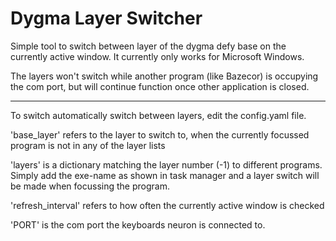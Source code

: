 # Dygma Layer Switcher
Simple tool to switch between layer of the dygma defy base on the currently active window. It currently only works for Microsoft Windows.

The layers won't switch while another program (like Bazecor) is occupying the com port, but will continue function once other application is closed.

----
To switch automatically switch between layers, edit the config.yaml file.

'base_layer' refers to the layer to switch to, when the currently focussed program is not in any of the layer lists

'layers' is a dictionary matching the layer number (-1) to different programs. Simply add the exe-name as shown in task manager and a layer switch will be made when focussing the program.

'refresh_interval' refers to how often the currently active window is checked

'PORT' is the com port the keyboards neuron is connected to.
